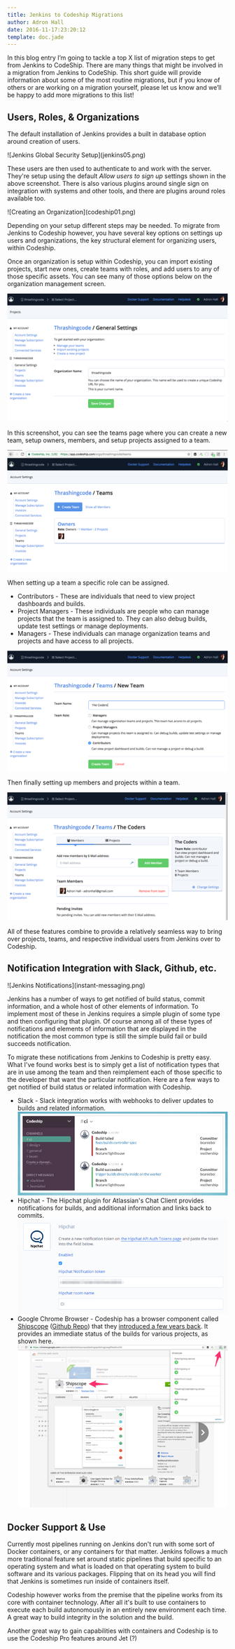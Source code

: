 ```yaml
---
title: Jenkins to Codeship Migrations
author: Adron Hall
date: 2016-11-17:23:20:12
template: doc.jade
---
```

In this blog entry I’m going to tackle a top X list of migration steps to get from Jenkins to CodeShip. There are many things that might be involved in a migration from Jenkins to CodeShip. This short guide will provide information about some of the most routine migrations, but if you know of others or are working on a migration yourself, please let us know and we’ll be happy to add more migrations to this list!

## Users, Roles, & Organizations

The default installation of Jenkins provides a built in database option around creation of users.

<div class="image float-right">
  ![Jenkins Global Security Setup](jenkins05.png)
</div>

These users are then used to authenticate to and work with the server. They're setup using the default *Allow users to sign up* settings shown in the above screenshot. There is also various plugins around single sign on integration with systems and other tools, and there are plugins around roles available too.

<div class="image float-right">
    ![Creating an Organization](codeship01.png)
</div>

Depending on your setup different steps may be needed. To migrate from Jenkins to Codeship however, you have several key options on settings up users and organizations, the key structural element for organizing users, within Codeship.

Once an organization is setup within Codeship, you can import existing projects, start new ones, create teams with roles, and add users to any of those specific assets. You can see many of those options below on the organization management screen.

![Organization Dashboard](codeship02.png)

In this screenshot, you can see the teams page where you can create a new team, setup owners, members, and setup projects assigned to a team.

![Organization Dashboard](codeship03.png)

When setting up a team a specific role can be assigned.

* Contributors - These are individuals that need to view project dashboards and builds.
* Project Managers - These individuals are people who can manage projects that the team is assigned to. They can also debug builds, update test settings or manage deployments.
* Managers - These individuals can manage organization teams and projects and have access to all projects.

![Organization Dashboard](codeship04.png)

Then finally setting up members and projects within a team.

![Organization Dashboard](codeship05.png)

All of these features combine to provide a relatively seamless way to bring over projects, teams, and respective individual users from Jenkins over to Codeship.

## Notification Integration with Slack, Github, etc.

<div class="image float-right">
    ![Jenkins Notifications](instant-messaging.png)
</div>

Jenkins has a number of ways to get notified of build status, commit information, and a whole host of other elements of information. To implement most of these in Jenkins requires a simple plugin of some type and then configuring that plugin. Of course among all of these types of notifications and elements of information that are displayed in the notification the most common type is still the simple build fail or build succeeds notification.

To migrate these notifications from Jenkins to Codeship is pretty easy. What I've found works best is to simply get a list of notification types that are in use among the team and then reimplement each of those specific to the developer that want the particular notification. Here are a few ways to get notified of build status or related information with Codeship.

* Slack - Slack integration works with webhooks to deliver updates to builds and related information.
![Slack Notifications](slack-notifications.jpg)
* Hipchat - The Hipchat plugin for Atlassian's Chat Client provides notifications for builds, and additional information and links back to commits.
![Hopchat Integration for Notifications](hipchat-integration.png)
* Google Chrome Browser - Codeship has a browser component called [Shipscope](https://chrome.google.com/webstore/detail/shipscope/jdedmgopefelimgjceagffkeeiknclhh) ([Github Repo](https://github.com/codeship/shipscope)) that they [introduced a few years back](https://blog.codeship.com/codeship-notifications-desktop-shipscope/). It provides an immediate status of the builds for various projects, as shown here.
![Google Chrome Shipscope](shipscope.png)

## Docker Support & Use

Currently most pipelines running on Jenkins don't run with some sort of Docker containers, or any containers for that matter. Jenkins follows a much more traditional feature set around static pipelines that build specific to an operating system and what is loaded on that operating system to build software and its various packages. Flipping that on its head you will find that Jenkins is sometimes run inside of containers itself.

Codeship however works from the premise that the pipeline works from its core with container technology. After all it's built to use containers to execute each build autonomously in an entirely new environment each time. A great way to build integrity in the solution and the build.

Another great way to gain capabilities with containers and Codeship is to use the Codeship Pro features around Jet (?)
